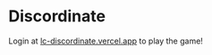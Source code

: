 # Discordinate

Login at [lc-discordinate.vercel.app](https://lc-discordinate.vercel.app/) to play the game!
